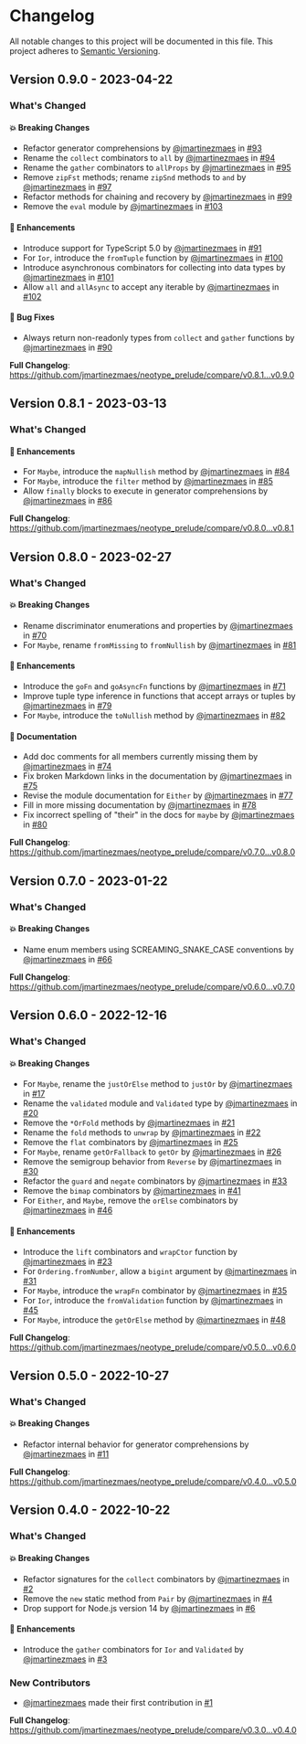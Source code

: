 # Changelog

All notable changes to this project will be documented in this file. This
project adheres to [Semantic Versioning](https://semver.org/spec/v2.0.0.html).

## Version 0.9.0 - 2023-04-22

### What's Changed

#### 💥 Breaking Changes

-   Refactor generator comprehensions by
    [@jmartinezmaes](https://github.com/jmartinezmaes) in
    [#93](https://github.com/jmartinezmaes/neotype_prelude/pull/93)
-   Rename the `collect` combinators to `all` by
    [@jmartinezmaes](https://github.com/jmartinezmaes) in
    [#94](https://github.com/jmartinezmaes/neotype_prelude/pull/94)
-   Rename the `gather` combinators to `allProps` by
    [@jmartinezmaes](https://github.com/jmartinezmaes) in
    [#95](https://github.com/jmartinezmaes/neotype_prelude/pull/95)
-   Remove `zipFst` methods; rename `zipSnd` methods to `and` by
    [@jmartinezmaes](https://github.com/jmartinezmaes) in
    [#97](https://github.com/jmartinezmaes/neotype_prelude/pull/97)
-   Refactor methods for chaining and recovery by
    [@jmartinezmaes](https://github.com/jmartinezmaes) in
    [#99](https://github.com/jmartinezmaes/neotype_prelude/pull/99)
-   Remove the `eval` module by
    [@jmartinezmaes](https://github.com/jmartinezmaes) in
    [#103](https://github.com/jmartinezmaes/neotype_prelude/pull/103)

#### 🚀 Enhancements

-   Introduce support for TypeScript 5.0 by
    [@jmartinezmaes](https://github.com/jmartinezmaes) in
    [#91](https://github.com/jmartinezmaes/neotype_prelude/pull/91)
-   For `Ior`, introduce the `fromTuple` function by
    [@jmartinezmaes](https://github.com/jmartinezmaes) in
    [#100](https://github.com/jmartinezmaes/neotype_prelude/pull/100)
-   Introduce asynchronous combinators for collecting into data types by
    [@jmartinezmaes](https://github.com/jmartinezmaes) in
    [#101](https://github.com/jmartinezmaes/neotype_prelude/pull/101)
-   Allow `all` and `allAsync` to accept any iterable by
    [@jmartinezmaes](https://github.com/jmartinezmaes) in
    [#102](https://github.com/jmartinezmaes/neotype_prelude/pull/102)

#### 🐛 Bug Fixes

-   Always return non-readonly types from `collect` and `gather` functions by
    [@jmartinezmaes](https://github.com/jmartinezmaes) in
    [#90](https://github.com/jmartinezmaes/neotype_prelude/pull/90)

**Full Changelog**:
https://github.com/jmartinezmaes/neotype_prelude/compare/v0.8.1...v0.9.0

## Version 0.8.1 - 2023-03-13

### What's Changed

#### 🚀 Enhancements

-   For `Maybe`, introduce the `mapNullish` method by
    [@jmartinezmaes](https://github.com/jmartinezmaes) in
    [#84](https://github.com/jmartinezmaes/neotype_prelude/pull/84)
-   For `Maybe`, introduce the `filter` method by
    [@jmartinezmaes](https://github.com/jmartinezmaes) in
    [#85](https://github.com/jmartinezmaes/neotype_prelude/pull/85)
-   Allow `finally` blocks to execute in generator comprehensions by
    [@jmartinezmaes](https://github.com/jmartinezmaes) in
    [#86](https://github.com/jmartinezmaes/neotype_prelude/pull/86)

**Full Changelog**:
https://github.com/jmartinezmaes/neotype_prelude/compare/v0.8.0...v0.8.1

## Version 0.8.0 - 2023-02-27

### What's Changed

#### 💥 Breaking Changes

-   Rename discriminator enumerations and properties by
    [@jmartinezmaes](https://github.com/jmartinezmaes) in
    [#70](https://github.com/jmartinezmaes/neotype_prelude/pull/70)
-   For `Maybe`, rename `fromMissing` to `fromNullish` by
    [@jmartinezmaes](https://github.com/jmartinezmaes) in
    [#81](https://github.com/jmartinezmaes/neotype_prelude/pull/81)

#### 🚀 Enhancements

-   Introduce the `goFn` and `goAsyncFn` functions by
    [@jmartinezmaes](https://github.com/jmartinezmaes) in
    [#71](https://github.com/jmartinezmaes/neotype_prelude/pull/71)
-   Improve tuple type inference in functions that accept arrays or tuples by
    [@jmartinezmaes](https://github.com/jmartinezmaes) in
    [#79](https://github.com/jmartinezmaes/neotype_prelude/pull/79)
-   For `Maybe`, introduce the `toNullish` method by
    [@jmartinezmaes](https://github.com/jmartinezmaes) in
    [#82](https://github.com/jmartinezmaes/neotype_prelude/pull/82)

#### 📖 Documentation

-   Add doc comments for all members currently missing them by
    [@jmartinezmaes](https://github.com/jmartinezmaes) in
    [#74](https://github.com/jmartinezmaes/neotype_prelude/pull/74)
-   Fix broken Markdown links in the documentation by
    [@jmartinezmaes](https://github.com/jmartinezmaes) in
    [#75](https://github.com/jmartinezmaes/neotype_prelude/pull/75)
-   Revise the module documentation for `Either` by
    [@jmartinezmaes](https://github.com/jmartinezmaes) in
    [#77](https://github.com/jmartinezmaes/neotype_prelude/pull/77)
-   Fill in more missing documentation by
    [@jmartinezmaes](https://github.com/jmartinezmaes) in
    [#78](https://github.com/jmartinezmaes/neotype_prelude/pull/78)
-   Fix incorrect spelling of "their" in the docs for `maybe` by
    [@jmartinezmaes](https://github.com/jmartinezmaes) in
    [#80](https://github.com/jmartinezmaes/neotype_prelude/pull/80)

**Full Changelog**:
https://github.com/jmartinezmaes/neotype_prelude/compare/v0.7.0...v0.8.0

## Version 0.7.0 - 2023-01-22

### What's Changed

#### 💥 Breaking Changes

-   Name enum members using SCREAMING_SNAKE_CASE conventions by
    [@jmartinezmaes](https://github.com/jmartinezmaes) in
    [#66](https://github.com/jmartinezmaes/neotype_prelude/pull/66)

**Full Changelog**:
https://github.com/jmartinezmaes/neotype_prelude/compare/v0.6.0...v0.7.0

## Version 0.6.0 - 2022-12-16

### What's Changed

#### 💥 Breaking Changes

-   For `Maybe`, rename the `justOrElse` method to `justOr` by
    [@jmartinezmaes](https://github.com/jmartinezmaes) in
    [#17](https://github.com/jmartinezmaes/neotype_prelude/pull/17)
-   Rename the `validated` module and `Validated` type by
    [@jmartinezmaes](https://github.com/jmartinezmaes) in
    [#20](https://github.com/jmartinezmaes/neotype_prelude/pull/20)
-   Remove the `*OrFold` methods by
    [@jmartinezmaes](https://github.com/jmartinezmaes) in
    [#21](https://github.com/jmartinezmaes/neotype_prelude/pull/21)
-   Rename the `fold` methods to `unwrap` by
    [@jmartinezmaes](https://github.com/jmartinezmaes) in
    [#22](https://github.com/jmartinezmaes/neotype_prelude/pull/22)
-   Remove the `flat` combinators by
    [@jmartinezmaes](https://github.com/jmartinezmaes) in
    [#25](https://github.com/jmartinezmaes/neotype_prelude/pull/25)
-   For `Maybe`, rename `getOrFallback` to `getOr` by
    [@jmartinezmaes](https://github.com/jmartinezmaes) in
    [#26](https://github.com/jmartinezmaes/neotype_prelude/pull/26)
-   Remove the semigroup behavior from `Reverse` by
    [@jmartinezmaes](https://github.com/jmartinezmaes) in
    [#30](https://github.com/jmartinezmaes/neotype_prelude/pull/30)
-   Refactor the `guard` and `negate` combinators by
    [@jmartinezmaes](https://github.com/jmartinezmaes) in
    [#33](https://github.com/jmartinezmaes/neotype_prelude/pull/33)
-   Remove the `bimap` combinators by
    [@jmartinezmaes](https://github.com/jmartinezmaes) in
    [#41](https://github.com/jmartinezmaes/neotype_prelude/pull/41)
-   For `Either`, and `Maybe`, remove the `orElse` combinators by
    [@jmartinezmaes](https://github.com/jmartinezmaes) in
    [#46](https://github.com/jmartinezmaes/neotype_prelude/pull/46)

#### 🚀 Enhancements

-   Introduce the `lift` combinators and `wrapCtor` function by
    [@jmartinezmaes](https://github.com/jmartinezmaes) in
    [#23](https://github.com/jmartinezmaes/neotype_prelude/pull/23)
-   For `Ordering.fromNumber`, allow a `bigint` argument by
    [@jmartinezmaes](https://github.com/jmartinezmaes) in
    [#31](https://github.com/jmartinezmaes/neotype_prelude/pull/31)
-   For `Maybe`, introduce the `wrapFn` combinator by
    [@jmartinezmaes](https://github.com/jmartinezmaes) in
    [#35](https://github.com/jmartinezmaes/neotype_prelude/pull/35)
-   For `Ior`, introduce the `fromValidation` function by
    [@jmartinezmaes](https://github.com/jmartinezmaes) in
    [#45](https://github.com/jmartinezmaes/neotype_prelude/pull/45)
-   For `Maybe`, introduce the `getOrElse` method by
    [@jmartinezmaes](https://github.com/jmartinezmaes) in
    [#48](https://github.com/jmartinezmaes/neotype_prelude/pull/48)

**Full Changelog**:
https://github.com/jmartinezmaes/neotype_prelude/compare/v0.5.0...v0.6.0

## Version 0.5.0 - 2022-10-27

### What's Changed

#### 💥 Breaking Changes

-   Refactor internal behavior for generator comprehensions by
    [@jmartinezmaes](https://github.com/jmartinezmaes) in
    [#11](https://github.com/jmartinezmaes/neotype_prelude/pull/11)

**Full Changelog**:
https://github.com/jmartinezmaes/neotype_prelude/compare/v0.4.0...v0.5.0

## Version 0.4.0 - 2022-10-22

### What's Changed

#### 💥 Breaking Changes

-   Refactor signatures for the `collect` combinators by
    [@jmartinezmaes](https://github.com/jmartinezmaes) in
    [#2](https://github.com/jmartinezmaes/neotype_prelude/pull/2)
-   Remove the `new` static method from `Pair` by
    [@jmartinezmaes](https://github.com/jmartinezmaes) in
    [#4](https://github.com/jmartinezmaes/neotype_prelude/pull/4)
-   Drop support for Node.js version 14 by
    [@jmartinezmaes](https://github.com/jmartinezmaes) in
    [#6](https://github.com/jmartinezmaes/neotype_prelude/pull/6)

#### 🚀 Enhancements

-   Introduce the `gather` combinators for `Ior` and `Validated` by
    [@jmartinezmaes](https://github.com/jmartinezmaes) in
    [#3](https://github.com/jmartinezmaes/neotype_prelude/pull/3)

### New Contributors

-   [@jmartinezmaes](https://github.com/jmartinezmaes) made their first
    contribution in
    [#1](https://github.com/jmartinezmaes/neotype_prelude/pull/1)

**Full Changelog**:
https://github.com/jmartinezmaes/neotype_prelude/compare/v0.3.0...v0.4.0
